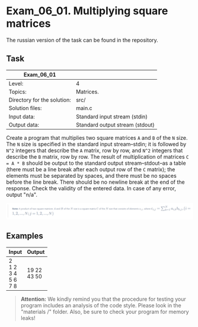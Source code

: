 # Exam_06_01. Multiplying square matrices 
The russian version of the task can be found in the repository.

## Task

| Exam_06_01 | |
| ------ | ------ |
| Level: | 4 |
| Topics: | Matrices. |
| Directory for the solution: | src/ |
| Solution files: | main.c |
| Input data: | Standard input stream (stdin) |
| Output data: | Standard output stream (stdout) |

Create a program that multiplies two square matrices `A` and `B` of the `N` size. 
The `N` size is specified in the standard input stream–stdin; it is followed 
by `N^2` integers that describe the `A` matrix, row by row, and `N^2` integers 
that describe the `B` matrix, row by row. The result of multiplication of 
matrices `C = A * B` should be output to the standard output 
stream–stdout–as a table (there must be a line break after each output 
row of the `C` matrix); the elements must be separated by spaces, and 
there must be no spaces before the line break. There should be no newline 
break at the end of the response. Check the validity of the entered data. 
In case of any error, output "n/a".

![note](misc/images/eng/note.png)

## Examples

| Input | Output |
| ------ | ------ |
| 2<br/>1 2<br/>3 4<br/>5 6<br/>7 8 | 19 22<br/>43 50 |

> **Attention:** We kindly remind you that the procedure for testing your program includes an analysis of the code style. Please look in the "materials /" folder. Also, be sure to check your program for memory leaks!
